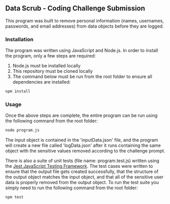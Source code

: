 ## Data Scrub - Coding Challenge Submission

This program was built to remove personal information (names, usernames, passwords, and email addresses) from data objects before they are logged.

### Installation

The program was written using JavaScript and Node.js. In order to install the program, only a few steps are required:
1. Node.js must be installed locally
2. This repository must be cloned locally
3. The command below must be run from the root folder to ensure all dependencies are installed:
```bash
npm install
```

### Usage

Once the above steps are complete, the entire program can be run using the following command from the root folder:
```bash
node program.js
```
The input object is contained in the 'inputData.json' file, and the program will create a new file called 'logData.json' after it runs containing the same object with the sensitive values removed according to the challenge prompt. 

There is also a suite of unit tests (file name: program.test.js) written using the [Jest JavaScript Testing Framework](https://jestjs.io). The test cases were written to ensure that the output file gets created successfully, that the structure of the output object matches the input object, and that all of the sensitive user data is properly removed from the output object. To run the test suite you simply need to run the following command from the root folder:
```bash
npm test
```
